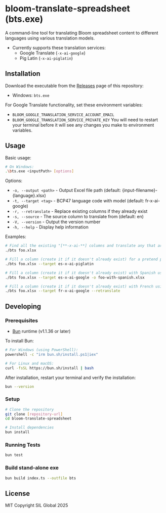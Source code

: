 # bloom-translate-spreadsheet (bts.exe)

A command-line tool for translating Bloom spreadsheet content to different languages using various translation models.

- Currently supports these translation services:
  - Google Translate (`-x-ai-google`)
  - Pig Latin (`-x-ai-piglatin`)

## Installation

Download the executable from the [Releases](../../releases) page of this repository:

- Windows: `bts.exe`

For Google Translate functionality, set these environment variables:

- `BLOOM_GOOGLE_TRANSLATION_SERVICE_ACCOUNT_EMAIL`
- `BLOOM_GOOGLE_TRANSLATION_SERVICE_PRIVATE_KEY`
  You will need to restart your terminal before it will see any changes you make to environment variables.

## Usage

Basic usage:

```bash
# On Windows:
.\bts.exe <inputPath> [options]
```

Options:

- `-o, --output <path>` - Output Excel file path (default: {input-filename}-{language}.xlsx)
- `-t, --target <tag>` - BCP47 language code with model (default: fr-x-ai-google)
- `-r, --retranslate` - Replace existing columns if they already exist
- `-s, --source` - The source column to translate from (default: en)
- `-V, --version` - Output the version number
- `-h, --help` - Display help information

Examples:

```bash
# Find all the existing "[**-x-ai-**] columns and translate any that are empty
./bts foo.xlsx

# Fill a column (create it if it doesn't already exist) for a pretend piglatin service
./bts foo.xlsx --target es-x-ai-piglatin

# Fill a column (create it if it doesn't already exist) with Spanish using Google Translate. Ignore it if it isn't empty.
./bts foo.xlsx --target es-x-ai-google -o foo-with-spanish.xlsx

# Fill a column (create it if it doesn't already exist) with French using Google Translate. Overwrite whatever might be there.
./bts foo.xlsx --target fr-x-ai-google --retranslate
```

## Developing

### Prerequisites

- [Bun](https://bun.sh) runtime (v1.1.36 or later)

To install Bun:

```bash
# For Windows (using PowerShell):
powershell -c "irm bun.sh/install.ps1|iex"

# For Linux and macOS:
curl -fsSL https://bun.sh/install | bash
```

After installation, restart your terminal and verify the installation:

```bash
bun --version
```

### Setup

```bash
# Clone the repository
git clone [repository-url]
cd bloom-translate-spreadsheet

# Install dependencies
bun install
```

### Running Tests

```bash
bun test
```

### Build stand-alone exe

```bash
bun build index.ts --outfile bts
```

## License

MIT
Copyright SIL Global 2025
